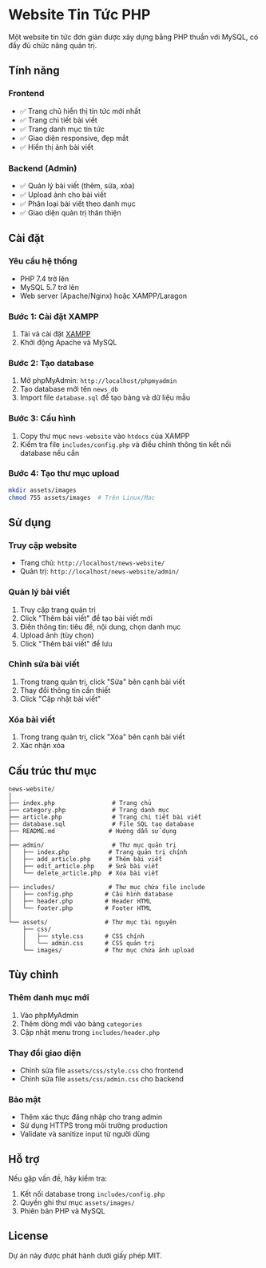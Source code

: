 # Website Tin Tức PHP

Một website tin tức đơn giản được xây dựng bằng PHP thuần với MySQL, có đầy đủ chức năng quản trị.

## Tính năng

### Frontend
- ✅ Trang chủ hiển thị tin tức mới nhất
- ✅ Trang chi tiết bài viết
- ✅ Trang danh mục tin tức
- ✅ Giao diện responsive, đẹp mắt
- ✅ Hiển thị ảnh bài viết

### Backend (Admin)
- ✅ Quản lý bài viết (thêm, sửa, xóa)
- ✅ Upload ảnh cho bài viết
- ✅ Phân loại bài viết theo danh mục
- ✅ Giao diện quản trị thân thiện

## Cài đặt

### Yêu cầu hệ thống
- PHP 7.4 trở lên
- MySQL 5.7 trở lên
- Web server (Apache/Nginx) hoặc XAMPP/Laragon

### Bước 1: Cài đặt XAMPP
1. Tải và cài đặt [XAMPP](https://www.apachefriends.org/)
2. Khởi động Apache và MySQL

### Bước 2: Tạo database
1. Mở phpMyAdmin: `http://localhost/phpmyadmin`
2. Tạo database mới tên `news_db`
3. Import file `database.sql` để tạo bảng và dữ liệu mẫu

### Bước 3: Cấu hình
1. Copy thư mục `news-website` vào `htdocs` của XAMPP
2. Kiểm tra file `includes/config.php` và điều chỉnh thông tin kết nối database nếu cần

### Bước 4: Tạo thư mục upload
```bash
mkdir assets/images
chmod 755 assets/images  # Trên Linux/Mac
```

## Sử dụng

### Truy cập website
- Trang chủ: `http://localhost/news-website/`
- Quản trị: `http://localhost/news-website/admin/`

### Quản lý bài viết
1. Truy cập trang quản trị
2. Click "Thêm bài viết" để tạo bài viết mới
3. Điền thông tin: tiêu đề, nội dung, chọn danh mục
4. Upload ảnh (tùy chọn)
5. Click "Thêm bài viết" để lưu

### Chỉnh sửa bài viết
1. Trong trang quản trị, click "Sửa" bên cạnh bài viết
2. Thay đổi thông tin cần thiết
3. Click "Cập nhật bài viết"

### Xóa bài viết
1. Trong trang quản trị, click "Xóa" bên cạnh bài viết
2. Xác nhận xóa

## Cấu trúc thư mục

```
news-website/
│
├── index.php                # Trang chủ
├── category.php             # Trang danh mục
├── article.php              # Trang chi tiết bài viết
├── database.sql             # File SQL tạo database
├── README.md               # Hướng dẫn sử dụng
│
├── admin/                   # Thư mục quản trị
│   ├── index.php           # Trang quản trị chính
│   ├── add_article.php     # Thêm bài viết
│   ├── edit_article.php    # Sửa bài viết
│   └── delete_article.php  # Xóa bài viết
│
├── includes/               # Thư mục chứa file include
│   ├── config.php         # Cấu hình database
│   ├── header.php         # Header HTML
│   └── footer.php         # Footer HTML
│
└── assets/                # Thư mục tài nguyên
    ├── css/
    │   ├── style.css      # CSS chính
    │   └── admin.css      # CSS quản trị
    └── images/            # Thư mục chứa ảnh upload
```

## Tùy chỉnh

### Thêm danh mục mới
1. Vào phpMyAdmin
2. Thêm dòng mới vào bảng `categories`
3. Cập nhật menu trong `includes/header.php`

### Thay đổi giao diện
- Chỉnh sửa file `assets/css/style.css` cho frontend
- Chỉnh sửa file `assets/css/admin.css` cho backend

### Bảo mật
- Thêm xác thực đăng nhập cho trang admin
- Sử dụng HTTPS trong môi trường production
- Validate và sanitize input từ người dùng

## Hỗ trợ

Nếu gặp vấn đề, hãy kiểm tra:
1. Kết nối database trong `includes/config.php`
2. Quyền ghi thư mục `assets/images/`
3. Phiên bản PHP và MySQL

## License

Dự án này được phát hành dưới giấy phép MIT. 